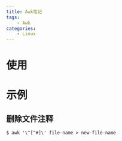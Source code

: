 ```yaml
---
title: Awk笔记
tags:
	- Awk
categories:
	- Linux
---
```


# 使用

# 示例

## 删除文件注释

```shel
$ awk '\^[^#]\' file-name > new-file-name
```

